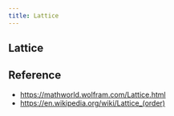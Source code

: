 ```yaml
---
title: Lattice
---
```


## Lattice


## Reference
- https://mathworld.wolfram.com/Lattice.html
- https://en.wikipedia.org/wiki/Lattice_(order)
